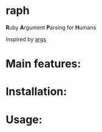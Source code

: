 # raph
**R**uby **A**rgument **P**arsing for **H**umans

Inspired by [args](https://github.com/kennethreitz/args)

Main features:
=============

Installation:
=============

Usage:
=============



